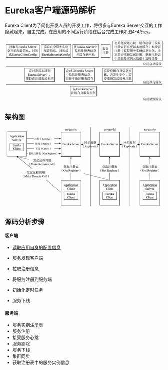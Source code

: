 # Eureka客户端源码解析

Eureka Client为了简化开发人员的开发工作，将很多与Eureka Server交互的工作隐藏起来，自主完成。在应用的不同运行阶段在后台完成工作如图4-4所示。

![image-20201011192146029](../../../../assets/image-20201011192146029.png)

## 架构图

![image-20201011191104917](../../../../assets/image-20201011191104917.png)

## 源码分析步骤

#### 客户端

- [读取应用自身的配置信息](020-读取应用自身的配置信息.md) 

- 服务发现客户端
- 拉取注册信息
- 将服务注册到服务端
- 初始化定时任务
- 服务下线

#### 服务端

- 服务实例注册表
- 服务注册
- 接受服务心跳
- 服务剔除
- 服务下线
- 集群同步
- 获取注册表中的服务实例信息

## 